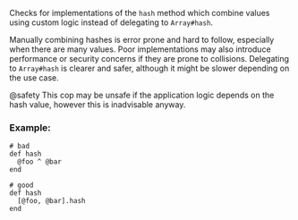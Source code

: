 Checks for implementations of the `hash` method which combine
values using custom logic instead of delegating to `Array#hash`.

Manually combining hashes is error prone and hard to follow, especially
when there are many values. Poor implementations may also introduce
performance or security concerns if they are prone to collisions.
Delegating to `Array#hash` is clearer and safer, although it might be slower
depending on the use case.

@safety
    This cop may be unsafe if the application logic depends on the hash
    value, however this is inadvisable anyway.

### Example:

    # bad
    def hash
      @foo ^ @bar
    end

    # good
    def hash
      [@foo, @bar].hash
    end